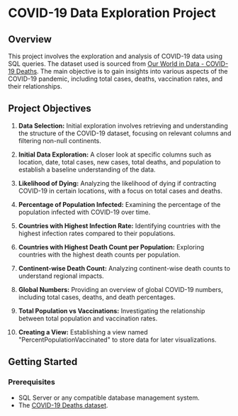 # COVID-19 Data Exploration Project

## Overview

This project involves the exploration and analysis of COVID-19 data using SQL queries. The dataset used is sourced from [Our World in Data - COVID-19 Deaths](https://ourworldindata.org/covid-deaths). The main objective is to gain insights into various aspects of the COVID-19 pandemic, including total cases, deaths, vaccination rates, and their relationships.

## Project Objectives

1. **Data Selection:** Initial exploration involves retrieving and understanding the structure of the COVID-19 dataset, focusing on relevant columns and filtering non-null continents.

2. **Initial Data Exploration:** A closer look at specific columns such as location, date, total cases, new cases, total deaths, and population to establish a baseline understanding of the data.

3. **Likelihood of Dying:** Analyzing the likelihood of dying if contracting COVID-19 in certain locations, with a focus on total cases and deaths.

4. **Percentage of Population Infected:** Examining the percentage of the population infected with COVID-19 over time.

5. **Countries with Highest Infection Rate:** Identifying countries with the highest infection rates compared to their populations.

6. **Countries with Highest Death Count per Population:** Exploring countries with the highest death counts per population.

7. **Continent-wise Death Count:** Analyzing continent-wise death counts to understand regional impacts.

8. **Global Numbers:** Providing an overview of global COVID-19 numbers, including total cases, deaths, and death percentages.

9. **Total Population vs Vaccinations:** Investigating the relationship between total population and vaccination rates.

10. **Creating a View:** Establishing a view named "PercentPopulationVaccinated" to store data for later visualizations.

## Getting Started

### Prerequisites

- SQL Server or any compatible database management system.
- The [COVID-19 Deaths dataset](https://ourworldindata.org/covid-deaths).
